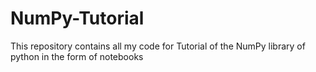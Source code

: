 # NumPy-Tutorial
This repository contains all my code for Tutorial of the NumPy library of python in the form of notebooks

